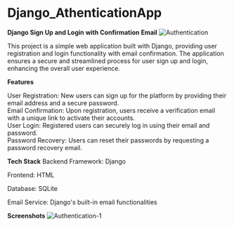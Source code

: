 # Django_AthenticationApp

**Django Sign Up and Login with Confirmation Email**
![Authentication](https://github.com/Pramod025/Django_AthenticationApp/assets/57028365/e2025fdd-45fc-4453-b688-e4f2ecafe129)


This project is a simple web application built with Django, providing user registration and login functionality with email confirmation. The application ensures a secure and streamlined process for user sign up and login, enhancing the overall user experience.

**Features**

User Registration: New users can sign up for the platform by providing their email address and a secure password.  
Email Confirmation: Upon registration, users receive a verification email with a unique link to activate their accounts.  
User Login: Registered users can securely log in using their email and password.  
Password Recovery: Users can reset their passwords by requesting a password recovery email.  


**Tech Stack**
Backend Framework: Django

Frontend: HTML

Database: SQLite

Email Service: Django's built-in email functionalities


**Screenshots**
![Authentication-1](https://github.com/Pramod025/Django_AthenticationApp/assets/57028365/c452b018-474e-449f-9a84-f1299ef1af0d)
